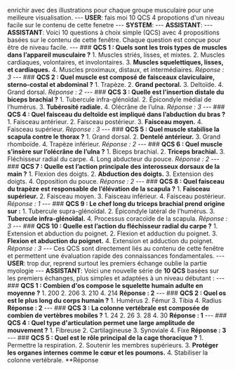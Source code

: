 enrichir avec des illustrations pour chaque groupe musculaire pour une meilleure visualisation. --- **USER**: fais moi 10 QCS 4 propotions d'un niveau facile sur le contenu de cette fenetre --- **SYSTEM**: --- **ASSISTANT**: --- **ASSISTANT**: Voici 10 questions à choix simple (QCS) avec 4 propositions basées sur le contenu de cette fenêtre. Chaque question est conçue pour être de niveau facile. --- ### **QCS 1 : Quels sont les trois types de muscles dans l’appareil musculaire ?** 1. Muscles striés, lisses, et mixtes. 2. Muscles cardiaques, volontaires, et involontaires. 3. **Muscles squelettiques, lisses, et cardiaques.** 4. Muscles proximaux, distaux, et intermédiaires. *Réponse : 3* --- ### **QCS 2 : Quel muscle est composé de faisceaux claviculaire, sterno-costal et abdominal ?** 1. Trapèze. 2. **Grand pectoral.** 3. Deltoïde. 4. Grand dorsal. *Réponse : 2* --- ### **QCS 3 : Quelle est l’insertion distale du biceps brachial ?** 1. Tubercule infra-glénoïdal. 2. Épicondyle médial de l’humérus. 3. **Tubérosité radiale.** 4. Olécrâne de l’ulna. *Réponse : 3* --- ### **QCS 4 : Quel faisceau du deltoïde est impliqué dans l’abduction du bras ?** 1. Faisceau antérieur. 2. Faisceau postérieur. 3. **Faisceau moyen.** 4. Faisceau supérieur. *Réponse : 3* --- ### **QCS 5 : Quel muscle stabilise la scapula contre le thorax ?** 1. Grand dorsal. 2. **Dentelé antérieur.** 3. Grand rhomboïde. 4. Trapèze inférieur. *Réponse : 2* --- ### **QCS 6 : Quel muscle s’insère sur l’olécrâne de l’ulna ?** 1. Biceps brachial. 2. **Triceps brachial.** 3. Fléchisseur radial du carpe. 4. Long abducteur du pouce. *Réponse : 2* --- ### **QCS 7 : Quelle est l’action principale des interosseux dorsaux de la main ?** 1. Flexion des doigts. 2. **Abduction des doigts.** 3. Extension des doigts. 4. Opposition du pouce. *Réponse : 2* --- ### **QCS 8 : Quel faisceau du trapèze est responsable de l’élévation de la scapula ?** 1. **Faisceau supérieur.** 2. Faisceau moyen. 3. Faisceau inférieur. 4. Faisceau postérieur. *Réponse : 1* --- ### **QCS 9 : Le chef long du triceps brachial prend origine sur :** 1. Tubercule supra-glénoïdal. 2. Épicondyle latéral de l’humérus. 3. **Tubercule infra-glénoïdal.** 4. Processus coracoïde de la scapula. *Réponse : 3* --- ### **QCS 10 : Quelle est l’action du fléchisseur radial du carpe ?** 1. Extension et abduction du poignet. 2. Flexion et adduction du poignet. 3. **Flexion et abduction du poignet.** 4. Extension et adduction du poignet. *Réponse : 3* --- Ces QCS sont directement liés au contenu de cette fenêtre et permettent une évaluation rapide des connaissances fondamentales. --- **USER**: trop dur, reprend surtout les premiers échange oublie la partie myologie --- **ASSISTANT**: Voici une nouvelle série de **10 QCS** basées sur les premiers échanges, plus simples et adaptées à un niveau débutant : --- ### **QCS 1 : Combien d'os compose le squelette humain adulte en moyenne ?** 1. 200 2. 206 3. 210 4. 214 **Réponse : 2** --- ### **QCS 2 : Quel os est le plus long du corps humain ?** 1. Humérus 2. Fémur 3. Tibia 4. Radius **Réponse : 2** --- ### **QCS 3 : La colonne vertébrale est composée de combien de vertèbres mobiles ?** 1. 24 2. 26 3. 28 4. 30 **Réponse : 1** --- ### **QCS 4 : Quel type d'articulation permet une large amplitude de mouvement ?** 1. Fibreuse 2. Cartilagineuse 3. Synoviale 4. Fixe **Réponse : 3** --- ### **QCS 5 : Quel est le rôle principal de la cage thoracique ?** 1. Permettre la respiration. 2. Soutenir les membres supérieurs. 3. **Protéger les organes internes comme le cœur et les poumons.** 4. Stabiliser la colonne vertébrale. **Réponse
